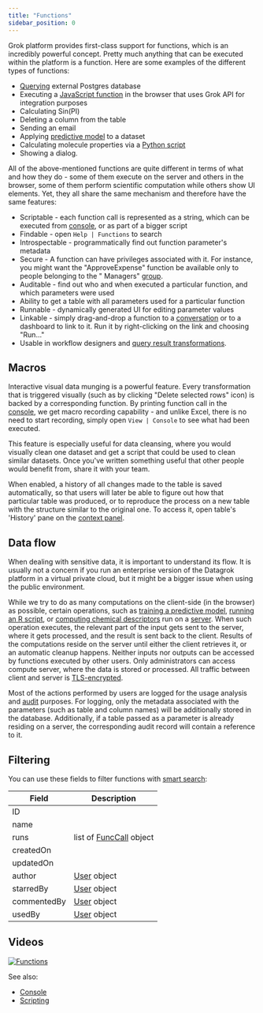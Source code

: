 ```yaml
---
title: "Functions"
sidebar_position: 0
---
```


Grok platform provides first-class support for functions, which is an incredibly powerful concept. Pretty much anything
that can be executed within the platform is a function. Here are some examples of the different types of functions:

* [Querying](../../../access/access.md#data-query) external Postgres database
* Executing a [JavaScript function](../../../develop/develop.md) in the browser that uses Grok API for integration purposes
* Calculating Sin(PI)
* Deleting a column from the table
* Sending an email
* Applying [predictive model](../../../learn/learn.md) to a dataset
* Calculating molecule properties via a [Python script](../../../compute/scripting/scripting.mdx)
* Showing a dialog.

All of the above-mentioned functions are quite different in terms of what and how they do - some of them execute on the
server and others in the browser, some of them perform scientific computation while others show UI elements. Yet, they
all share the same mechanism and therefore have the same features:

* Scriptable - each function call is represented as a string, which can be executed
  from [console](../../navigation/panels/panels.md#console), or as part of a bigger script
* Findable - open `Help | Functions` to search
* Introspectable - programmatically find out function parameter's metadata
* Secure - A function can have privileges associated with it. For instance, you might want the
  "ApproveExpense" function be available only to people belonging to the "
  Managers" [group](../../../govern/group.md).
* Auditable - find out who and when executed a particular function, and which parameters were used
* Ability to get a table with all parameters used for a particular function
* Runnable - dynamically generated UI for editing parameter values
* Linkable - simply drag-and-drop a function to a [conversation](../../../collaborate/chat.md) or to a dashboard to link to
  it. Run it by right-clicking on the link and choosing "Run..."
* Usable in workflow designers and [query result transformations](../../../transform/recipe-editor.md).

## Macros

Interactive visual data munging is a powerful feature. Every transformation that is triggered visually
(such as by clicking "Delete selected rows" icon) is backed by a corresponding function. By printing function call in
the [console](../../navigation/panels/panels.md#console), we get macro recording capability - and unlike Excel, there is no
need to start recording, simply open `View | Console` to see what had been executed.

This feature is especially useful for data cleansing, where you would visually clean one dataset and get a script that
could be used to clean similar datasets. Once you've written something useful that other people would benefit from,
share it with your team.

When enabled, a history of all changes made to the table is saved automatically, so that users will later be able to
figure out how that particular table was produced, or to reproduce the process on a new table with the structure similar
to the original one. To access it, open table's 'History' pane on
the [context panel](../../navigation/panels/panels.md#context-panel).

## Data flow

When dealing with sensitive data, it is important to understand its flow. It is usually not a concern if you run an
enterprise version of the Datagrok platform in a virtual private cloud, but it might be a bigger issue when using the
public environment.

While we try to do as many computations on the client-side (in the browser) as possible, certain operations, such as
[training a predictive model](../../../learn/learn.md#train-model),
[running an R script](../../../compute/scripting/scripting.mdx), or
[computing chemical descriptors](../../solutions/domains/chem/chem.md#molecular-descriptors-and-fingerprints)
run on a [server](../../../develop/under-the-hood/architecture.md#compute-engine). When such operation executes, the
relevant part of the input gets sent to the server, where it gets processed, and the result is sent back to the client.
Results of the computations reside on the server until either the client retrieves it, or an automatic cleanup happens.
Neither inputs nor outputs can be accessed by functions executed by other users. Only administrators can access compute
server, where the data is stored or processed. All traffic between client and server
is [TLS-encrypted](https://en.wikipedia.org/wiki/Transport_Layer_Security).

Most of the actions performed by users are logged for the usage analysis and [audit](../../../govern/audit.md) purposes.
For logging, only the metadata associated with the parameters (such as table and column names) will be additionally
stored in the database. Additionally, if a table passed as a parameter is already residing on a server, the
corresponding audit record will contain a reference to it.

## Filtering

You can use these fields to filter functions with [smart search](../../navigation/views/table-view#search-patterns):

| Field       | Description                                 |
|-------------|---------------------------------------------|
| ID          |                                             |
| name        |                                             |
| runs        | list of [FuncCall](function-call.md) object |
| createdOn   |                                             |
| updatedOn   |                                             |
| author      | [User](../../../govern/user.md) object         |
| starredBy   | [User](../../../govern/user.md) object         |
| commentedBy | [User](../../../govern/user.md) object         |
| usedBy      | [User](../../../govern/user.md) object         |

## Videos

[![Functions](../../../uploads/youtube/functions.png "Open on Youtube")](https://www.youtube.com/watch?v=p7_qOU_IzLM&t=724s)

See also:

* [Console](../../navigation/panels/panels.md#console)
* [Scripting](../../../compute/scripting/scripting.mdx)
